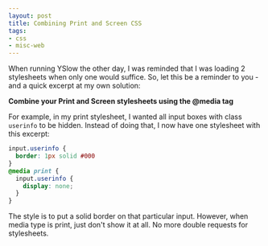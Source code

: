 ```yaml
---
layout: post
title: Combining Print and Screen CSS
tags:
- css
- misc-web
---
```

When running YSlow the other day, I was reminded that I was loading 2 stylesheets when only one would suffice.  So, let this be a reminder to you - and a quick excerpt at my own solution:

**Combine your Print and Screen stylesheets using the @media tag**

For example, in my print stylesheet, I wanted all input boxes with class `userinfo` to be hidden.  Instead of doing that, I now have one stylesheet with this excerpt:

```css
input.userinfo {
  border: 1px solid #000
}
@media print {
  input.userinfo {
    display: none;
  }
}
```

The style is to put a solid border on that particular input.  However, when media type is print, just don't show it at all.  No more double requests for stylesheets.
